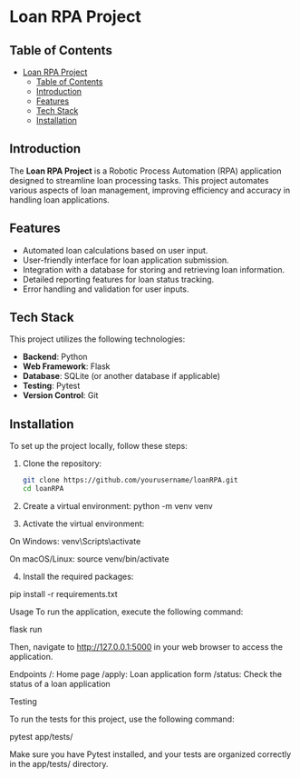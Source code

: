 # Loan RPA Project

## Table of Contents

- [Loan RPA Project](#loan-rpa-project)
  - [Table of Contents](#table-of-contents)
  - [Introduction](#introduction)
  - [Features](#features)
  - [Tech Stack](#tech-stack)
  - [Installation](#installation)

## Introduction

The **Loan RPA Project** is a Robotic Process Automation (RPA) application designed to streamline loan processing tasks. This project automates various aspects of loan management, improving efficiency and accuracy in handling loan applications.

## Features

- Automated loan calculations based on user input.
- User-friendly interface for loan application submission.
- Integration with a database for storing and retrieving loan information.
- Detailed reporting features for loan status tracking.
- Error handling and validation for user inputs.

## Tech Stack

This project utilizes the following technologies:

- **Backend**: Python
- **Web Framework**: Flask
- **Database**: SQLite (or another database if applicable)
- **Testing**: Pytest
- **Version Control**: Git

## Installation

To set up the project locally, follow these steps:

1. Clone the repository:
   ```bash
   git clone https://github.com/yourusername/loanRPA.git
   cd loanRPA

2. Create a virtual environment:
   python -m venv venv

3. Activate the virtual environment:

On Windows:
venv\Scripts\activate

On macOS/Linux:
source venv/bin/activate

4. Install the required packages:

pip install -r requirements.txt

Usage
To run the application, execute the following command:

flask run

Then, navigate to http://127.0.0.1:5000 in your web browser to access the application.

Endpoints
/: Home page
/apply: Loan application form
/status: Check the status of a loan application

Testing

To run the tests for this project, use the following command:

pytest app/tests/

Make sure you have Pytest installed, and your tests are organized correctly in the app/tests/ directory.



